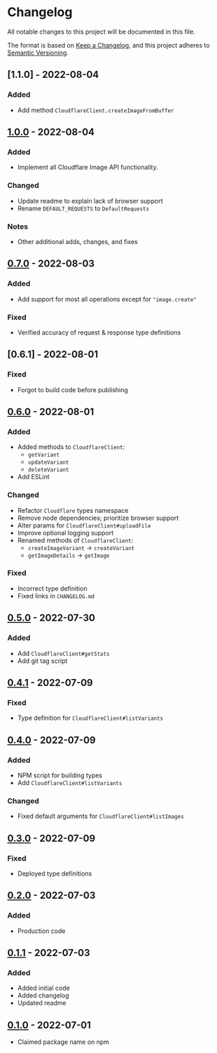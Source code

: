 # Changelog

All notable changes to this project will be documented in this file.

The format is based on [Keep a Changelog][keep-a-changelog], and this project adheres to [Semantic Versioning][semver].


## [1.1.0] - 2022-08-04
### Added
- Add method `CloudflareClient.createImageFromBuffer`


## [1.0.0] - 2022-08-04
### Added
- Implement all Cloudflare Image API functionality.
### Changed
- Update readme to explain lack of browser support
- Rename `DEFAULT_REQUESTS` to `DefaultRequests`
### Notes
- Other additional adds, changes, and fixes


## [0.7.0] - 2022-08-03
### Added
- Add support for most all operations except for `"image.create"`
### Fixed
- Verified accuracy of request & response type definitions


## [0.6.1] - 2022-08-01
### Fixed
- Forgot to build code before publishing


## [0.6.0] - 2022-08-01
### Added
- Added methods to `CloudflareClient`:
    - `getVariant`
    - `updateVariant`
    - `deleteVariant`
- Add ESLint
### Changed
- Refactor `Cloudflare` types namespace
- Remove node dependencies; prioritize browser support
- Alter params for `CloudflareClient#uploadFile`
- Improve optional logging support
- Renamed methods of `CloudflareClient`:
    - `createImageVariant` -> `createVariant`
    - `getImageDetails` -> `getImage`
### Fixed
- Incorrect type definition
- Fixed links in `CHANGELOG.md`


## [0.5.0] - 2022-07-30
### Added
- Add `CloudflareClient#getStats`
- Add git tag script


## [0.4.1] - 2022-07-09
### Fixed
- Type definition for `CloudflareClient#listVariants`


## [0.4.0] - 2022-07-09
### Added
- NPM script for building types
- Add `CloudflareClient#listVariants`
### Changed
- Fixed default arguments for `CloudflareClient#listImages`


## [0.3.0] - 2022-07-09
### Fixed
- Deployed type definitions


## [0.2.0] - 2022-07-03
### Added
- Production code


## [0.1.1] - 2022-07-03
### Added
- Added initial code
- Added changelog
- Updated readme


## [0.1.0] - 2022-07-01
- Claimed package name on npm


[Unreleased]: https://github.com/olivierlacan/keep-a-changelog/compare/v1.0.0...HEAD
[1.0.0]: https://github.com/tcd/cloudflare-images/compare/v0.7.0...v1.0.0
[0.7.0]: https://github.com/tcd/cloudflare-images/compare/v0.6.0...v0.7.0
[0.6.0]: https://github.com/tcd/cloudflare-images/compare/v0.5.0...v0.6.0
[0.5.0]: https://github.com/tcd/cloudflare-images/compare/v0.4.1...v0.5.0
[0.4.1]: https://github.com/tcd/cloudflare-images/compare/v0.4.0...v0.4.1
[0.4.0]: https://github.com/tcd/cloudflare-images/compare/v0.3.0...v0.4.0
[0.3.0]: https://github.com/tcd/cloudflare-images/compare/v0.2.0...v0.3.0
[0.2.0]: https://github.com/tcd/cloudflare-images/compare/v0.1.1...v0.2.0
[0.1.1]: https://github.com/tcd/cloudflare-images/compare/v0.1.0...v0.1.1
[0.1.0]: https://github.com/tcd/cloudflare-images/releases/tag/v0.1.0
[keep-a-changelog]: https://keepachangelog.com/en/1.0.0
[semver]: https://semver.org/spec/v2.0.0.html
